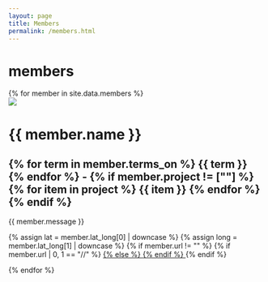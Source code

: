 ```yaml
---
layout: page
title: Members
permalink: /members.html
---
```


# members

<div class="row">
{% for member in site.data.members %}
	<div class="col-md-3">
		<img src="http://mappy.dali.dartmouth.edu/{{ member.iconUrl }}" class="memberpic">
		<h1>{{ member.name }}</h1>
		<h2>
			{% for term in member.terms_on %}
				{{ term }} 
			{% endfor %}
			-
			{% if member.project != [""] %}
				{% for item in project %}
					{{ item }}
				{% endfor %}
			{% endif %}
		</h2>
		<p>{{ member.message }}</p>
		<p>
			{% assign lat = member.lat_long[0] | downcase %}
			{% assign long = member.lat_long[1] | downcase %}
			<a href="https://www.google.com/maps/@{{ lat }},{{ long }},18z"> 
				<i class="fas fa-map-marker-alt"></i>
			</a>
			{% if member.url != "" %}
				{% if member.url | 0, 1 == "//" %}
				<a href="http://{{ member.url | 2,-1 }}">
				{% else %}
				<a href="{{ member.url }}">
				{% endif %}
					<i class="fas fa-desktop"></i>
				</a>
			{% endif %}
		</p>
	</div>
{% endfor %}
</div>